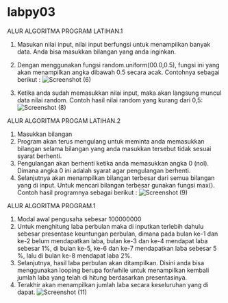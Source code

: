 # labpy03
ALUR ALGORITMA PROGRAM LATIHAN.1
1. Masukan nilai input, nilai input berfungsi untuk menampilkan banyak data. Anda bisa masukkan bilangan yang anda inginkan.
2. Dengan menggunakan fungsi random.uniform(00.0,0.5), fungsi ini yang akan menampilkan angka dibawah 0.5 secara acak. Contohnya sebagai berikut : 
![Screenshot (6)](https://user-images.githubusercontent.com/56987138/68543624-2a982280-03ec-11ea-8b4e-a67711a2ea7b.png)

3. Ketika anda sudah memasukkan nilai input, maka akan langsung muncul data nilai random.
Contoh hasil nilai random yang kurang dari 0,5:
![Screenshot (8)](https://user-images.githubusercontent.com/56987138/68543570-4b13ad00-03eb-11ea-87e0-bda88202d5df.png)

ALUR ALGORITMA PROGAM LATIHAN.2
1. Masukkan bilangan
2. Program akan terus mengulang untuk meminta anda memasukkan bilangan selama bilangan yang anda masukkan tersebut tidak sesuai syarat berhenti.
3. Pengulangan akan berhenti ketika anda memasukkan angka 0 (nol). Dimana angka 0 ini adalah syarat agar pengulangan berhenti. 
4. Selanjutnya akan menampilkan bilangan terbesar dari semua bilangan yang di input. Untuk mencari bilangan terbesar gunakan fungsi max().
Contoh hasil programnya sebagai berikut :
![Screenshot (9)](https://user-images.githubusercontent.com/56987138/68543571-4b13ad00-03eb-11ea-97a8-5d5c1c20f16e.png)

ALUR ALGORITMA PROGRAM.1
1. Modal awal pengusaha sebesar 100000000
2. Untuk menghitung laba perbulan maka di inputkan terlebih dahulu sebesar presentase keuntungan perbulan, dimana pada bulan ke-1 dan ke-2 belum mendapatkan laba, bulan ke-3 dan ke-4 mendapat laba sebesar 1%, di bulan ke-5, ke-6 dan ke-7 mendapatkan laba sebesar 5 %, lalu di bulan ke-8 mendapat laba 2%.
3. Selanjutnya, hasil laba perbulan akan ditampilkan. Disini anda bisa menggunakan looping berupa for/while untuk menampilkan kembali jumlah laba yang telah di hitung berdasarkan presentasinya.
4. Terakhir akan menampilkan jumlah laba secara keseluruhan yang di dapat.
![Screenshot (11)](https://user-images.githubusercontent.com/56987138/68543572-4b13ad00-03eb-11ea-857f-1cfc53f4291d.png)

